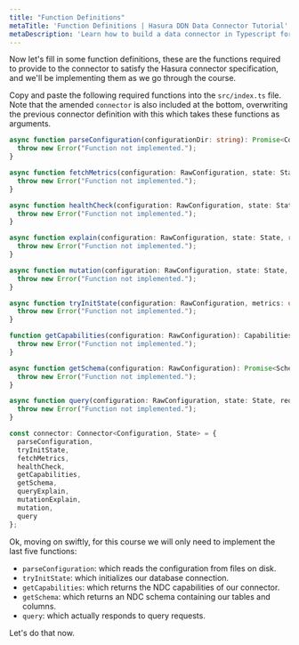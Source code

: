 ```yaml
---
title: "Function Definitions"
metaTitle: 'Function Definitions | Hasura DDN Data Connector Tutorial'
metaDescription: 'Learn how to build a data connector in Typescript for Hasura DDN'
---
```


Now let's fill in some function definitions, these are the functions required to provide to the connector to satisfy 
the Hasura connector specification, and we'll be implementing them as we go through the course.

Copy and paste the following required functions into the `src/index.ts` file. Note that the amended `connector` is 
also included at the bottom, overwriting the previous connector definition with this which takes these functions as 
arguments.

```typescript
async function parseConfiguration(configurationDir: string): Promise<Configuration> {
  throw new Error("Function not implemented.");
}

async function fetchMetrics(configuration: RawConfiguration, state: State): Promise<undefined> {
  throw new Error("Function not implemented.");
}

async function healthCheck(configuration: RawConfiguration, state: State): Promise<undefined> {
  throw new Error("Function not implemented.");
}

async function explain(configuration: RawConfiguration, state: State, request: QueryRequest): Promise<ExplainResponse> {
  throw new Error("Function not implemented.");
}

async function mutation(configuration: RawConfiguration, state: State, request: MutationRequest): Promise<MutationResponse> {
  throw new Error("Function not implemented.");
}

async function tryInitState(configuration: RawConfiguration, metrics: unknown): Promise<State> {
  throw new Error("Function not implemented.");
}

function getCapabilities(configuration: RawConfiguration): CapabilitiesResponse {\
  throw new Error("Function not implemented.");
}

async function getSchema(configuration: RawConfiguration): Promise<SchemaResponse> {
  throw new Error("Function not implemented.");
}

async function query(configuration: RawConfiguration, state: State, request: QueryRequest): Promise<QueryResponse> {
  throw new Error("Function not implemented.");
}

const connector: Connector<Configuration, State> = {
  parseConfiguration,
  tryInitState,
  fetchMetrics,
  healthCheck,
  getCapabilities,
  getSchema,
  queryExplain,
  mutationExplain,
  mutation,
  query
};
```

Ok, moving on swiftly, for this course we will only need to implement the last five functions: 
- `parseConfiguration`: which reads the configuration from files on disk.
- `tryInitState`: which initializes our database connection. 
- `getCapabilities`: which returns the NDC capabilities of our connector.
- `getSchema`: which returns an NDC schema containing our tables and columns.
- `query`: which actually responds to query requests.

Let's do that now.